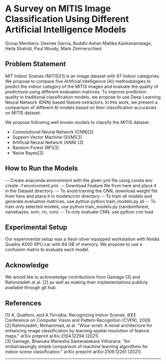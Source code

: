 # A Survey on MITIS Image Classification Using Different Artificial Intelligence Models

Group Members: Desiree Garcia, Buddhi Ashan Mallika Kankanamalage, Heila Shahidi, Paul Woody, Mark Zimmerschied

## Problem Statement

MIT Indoor Scenes (MITIS)[1] is an image dataset with 67 indoor categories. We propose to compare five Artificial Intelligence (AI) methodologies to predict the indoor category of the MITIS images and evaluate the quality of predictions using different evaluation matrices. To improve prediction quality in traditional classification models, we propose to use Deep Learning Neural Network (DNN) based feature extractors. In this work, we present a comparison of different AI models based on their classification accuracies on MITIS dataset.

We propose following well known models to classify the MITIS dataset. 
 * Convolutional Neural Network (CNN)[2]
 * Support Vector Machine (SVM)[3]
 * Artificial Neural Network (ANN) [3]
 * Random Forest (RF)[3]
 * Naive Bayes[3]

## How to Run the Models
-- Create anaconda environment with the given yml file using conda env create -f environment.yml. 
-- Download Feature file from here and place it in the Dataset directory.
-- To avoid training the CNN, download weight file from here and place it in models/cnn directory
-- To train all models and generate evaluation matrices, use python  python train_models.py all
-- To train only selected models, use python train_models.py {randomforest, naivebayes, svm, nn, cnn}
-- To only evaluate CNN, use python cnn load


## Experimental Setup
Our experimental setup was a Xeon silver equipped workstation with Nvidia Quadro A500 GPU car with 64 GB of memory. 
We propose to use a confusion matrix to evaluate each model.

## Acknowledge
We would like to acknowledge contributions from Gamage [3] and Rahimzadeh at al. [2] as well as making their implementations publicly available through git hub. 


## References
[1] A. Quattoni, and A.Torralba. Recognizing Indoor Scenes. IEEE Conference on Computer Vision and Pattern Recognition (CVPR), 2009.<br />
[2] Rahimzadeh, Mohammad, et al. "Wise-srnet: A novel architecture for enhancing image classification by learning spatial resolution of feature maps." arXiv preprint arXiv:2104.12294 (2021).<br />
[3] Gamage, Bhanuka Manesha Samarasekara Vitharana. "An embarrassingly simple comparison of machine learning algorithms for indoor scene classification." arXiv preprint arXiv:2109.12261 (2021).

***
